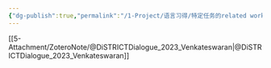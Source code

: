 ```yaml
---
{"dg-publish":true,"permalink":"/1-Project/语言习得/特定任务的related work/"}
---
```


[[5-Attachment/ZoteroNote/@DiSTRICTDialogue_2023_Venkateswaran\|@DiSTRICTDialogue_2023_Venkateswaran]]